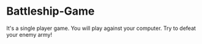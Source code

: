 # Battleship-Game
It's a single player game. You will play against your computer. Try to defeat your enemy army!
